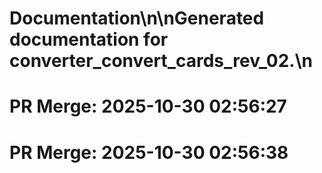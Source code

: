 # Documentation\n\nGenerated documentation for converter_convert_cards_rev_02.\n

# PR Merge: 2025-10-30 02:56:27

# PR Merge: 2025-10-30 02:56:38
